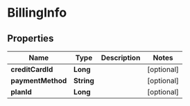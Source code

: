 # BillingInfo

## Properties

| Name              | Type       | Description | Notes      |
| ----------------- | ---------- | ----------- | ---------- |
| **creditCardId**  | **Long**   |             | [optional] |
| **paymentMethod** | **String** |             | [optional] |
| **planId**        | **Long**   |             | [optional] |
